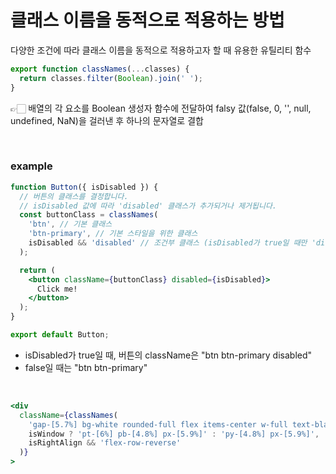 # 클래스 이름을 동적으로 적용하는 방법

다양한 조건에 따라 클래스 이름을 동적으로 적용하고자 할 때 유용한 유틸리티 함수

```jsx
export function classNames(...classes) {
  return classes.filter(Boolean).join(' ');
}
```

👉🏻 배열의 각 요소를 Boolean 생성자 함수에 전달하여 falsy 값(false, 0, '', null, undefined, NaN)을 걸러낸 후 하나의 문자열로 결합

<br />

### example

```jsx
function Button({ isDisabled }) {
  // 버튼의 클래스를 결정합니다.
  // isDisabled 값에 따라 'disabled' 클래스가 추가되거나 제거됩니다.
  const buttonClass = classNames(
    'btn', // 기본 클래스
    'btn-primary', // 기본 스타일을 위한 클래스
    isDisabled && 'disabled' // 조건부 클래스 (isDisabled가 true일 때만 'disabled' 클래스 추가)
  );

  return (
    <button className={buttonClass} disabled={isDisabled}>
      Click me!
    </button>
  );
}

export default Button;
```

- isDisabled가 true일 때, 버튼의 className은 "btn btn-primary disabled"
- false일 때는 "btn btn-primary"

<br />

```jsx
<div
  className={classNames(
    'gap-[5.7%] bg-white rounded-full flex items-center w-full text-black font-medium',
    isWindow ? 'pt-[6%] pb-[4.8%] px-[5.9%]' : 'py-[4.8%] px-[5.9%]',
    isRightAlign && 'flex-row-reverse'
  )}
>
```
